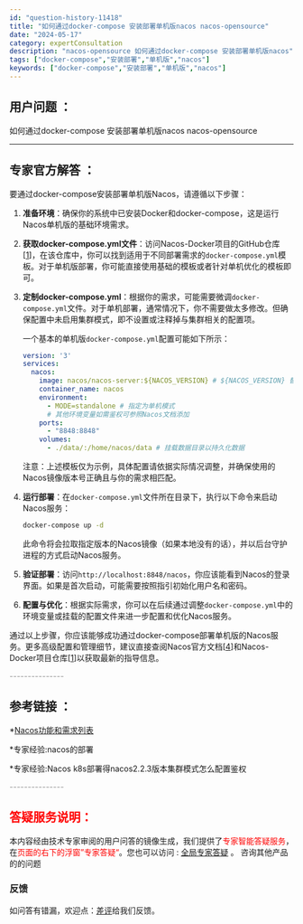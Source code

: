 ```yaml
---
id: "question-history-11418"
title: "如何通过docker-compose 安装部署单机版nacos nacos-opensource"
date: "2024-05-17"
category: expertConsultation
description: "nacos-opensource 如何通过docker-compose 安装部署单机版nacos"
tags: ["docker-compose","安装部署","单机版","nacos"]
keywords: ["docker-compose","安装部署","单机版","nacos"]
---
```


## 用户问题 ： 
 如何通过docker-compose 安装部署单机版nacos nacos-opensource 

---------------
## 专家官方解答 ：

要通过docker-compose安装部署单机版Nacos，请遵循以下步骤：

1. **准备环境**：确保你的系统中已安装Docker和docker-compose，这是运行Nacos单机版的基础环境需求。

2. **获取docker-compose.yml文件**：访问Nacos-Docker项目的GitHub仓库[[1](https://github.com/nacos-group/nacos-docker)]，在该仓库中，你可以找到适用于不同部署需求的`docker-compose.yml`模板。对于单机版部署，你可能直接使用基础的模板或者针对单机优化的模板即可。

3. **定制docker-compose.yml**：根据你的需求，可能需要微调`docker-compose.yml`文件。对于单机部署，通常情况下，你不需要做太多修改。但确保配置中未启用集群模式，即不设置或注释掉与集群相关的配置项。

    一个基本的单机版`docker-compose.yml`配置可能如下所示：
    ```yaml
    version: '3'
    services:
      nacos:
        image: nacos/nacos-server:${NACOS_VERSION} # ${NACOS_VERSION} 替换为你想要部署的Nacos版本号
        container_name: nacos
        environment:
          - MODE=standalone # 指定为单机模式
          # 其他环境变量如需鉴权可参照Nacos文档添加
        ports:
          - "8848:8848"
        volumes:
          - ./data/:/home/nacos/data # 挂载数据目录以持久化数据
    ```
    注意：上述模板仅为示例，具体配置请依据实际情况调整，并确保使用的Nacos镜像版本号正确且与你的需求相匹配。

4. **运行部署**：在`docker-compose.yml`文件所在目录下，执行以下命令来启动Nacos服务：
    ```bash
    docker-compose up -d
    ```
    此命令将会拉取指定版本的Nacos镜像（如果本地没有的话），并以后台守护进程的方式启动Nacos服务。

5. **验证部署**：访问`http://localhost:8848/nacos`，你应该能看到Nacos的登录界面。如果是首次启动，可能需要按照指引初始化用户名和密码。

6. **配置与优化**：根据实际需求，你可以在后续通过调整`docker-compose.yml`中的环境变量或挂载的配置文件来进一步配置和优化Nacos服务。

通过以上步骤，你应该能够成功通过docker-compose部署单机版的Nacos服务。更多高级配置和管理细节，建议直接查阅Nacos官方文档[[4](https://nacos.io/docs/latest/guide/user/auth/)]和Nacos-Docker项目仓库[[1](https://github.com/nacos-group/nacos-docker)]以获取最新的指导信息。


<font color="#949494">---------------</font> 


## 参考链接 ：

*[Nacos功能和需求列表](https://nacos.io/docs/latest/archive/feature-list)
 
 *专家经验:nacos的部署 
 
 *专家经验:Nacos k8s部署得nacos2.2.3版本集群模式怎么配置鉴权 


 <font color="#949494">---------------</font> 
 


## <font color="#FF0000">答疑服务说明：</font> 

本内容经由技术专家审阅的用户问答的镜像生成，我们提供了<font color="#FF0000">专家智能答疑服务</font>，在<font color="#FF0000">页面的右下的浮窗”专家答疑“</font>。您也可以访问 : [全局专家答疑](https://opensource.alibaba.com/chatBot) 。 咨询其他产品的的问题

### 反馈
如问答有错漏，欢迎点：[差评](https://ai.nacos.io/user/feedbackByEnhancerGradePOJOID?enhancerGradePOJOId=13750)给我们反馈。
